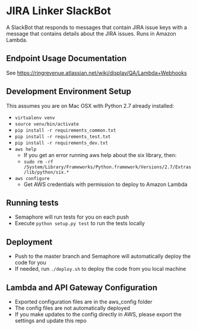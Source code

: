 # JIRA Linker SlackBot
A SlackBot that responds to messages that contain JIRA issue keys with a message that contains details about the JIRA issues. Runs in Amazon Lambda.

## Endpoint Usage Documentation
See https://ringrevenue.atlassian.net/wiki/display/QA/Lambda+Webhooks

## Development Environment Setup
This assumes you are on Mac OSX with Python 2.7 already installed:
* `virtualenv venv`
* `source venv/bin/activate`
* `pip install -r requirements_common.txt`
* `pip install -r requirements_test.txt`
* `pip install -r requirements_dev.txt`
* `aws help`
	* If you get an error running aws help about the six library, then:
	* `sudo rm -rf /System/Library/Frameworks/Python.framework/Versions/2.7/Extras/lib/python/six.*`
* `aws configure`
	* Get AWS credentials with permission to deploy to Amazon Lambda

## Running tests
* Semaphore will run tests for you on each push
* Execute `python setup.py test` to run the tests locally

## Deployment
* Push to the master branch and Semaphore will automatically deploy the code for you
* If needed, run `./deploy.sh` to deploy the code from you local machine

## Lambda and API Gateway Configuration
* Exported configuration files are in the aws_config folder
* The config files are not automatically deployed
* If you make updates to the config directly in AWS, please export the settings and update this repo
